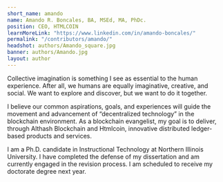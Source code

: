 ```yaml
---
short_name: amando
name: Amando R. Boncales, BA, MSEd, MA, PhDc.
position: CEO, HTMLCOIN
learnMoreLink: "https://www.linkedin.com/in/amando-boncales/"
permalink: "/contributors/amando/"
headshot: authors/Amando_square.jpg
banner: authors/Amando.jpg
layout: author
---
```

Collective imagination is something I see as essential to the human experience. After all, we humans are equally imaginative, creative, and social. We want to explore and discover, but we want to do it together.

I believe our common aspirations, goals, and experiences will guide the movement and advancement of “decentralized technology” in the blockchain environment. As a blockchain evangelist, my goal is to deliver, through Althash Blockchain and Htmlcoin, innovative distributed ledger-based products and services.

I am a Ph.D. candidate in Instructional Technology at Northern Illinois University. I have completed the defense of my dissertation and am currently engaged in the revision process. I am scheduled to receive my doctorate degree next year.

